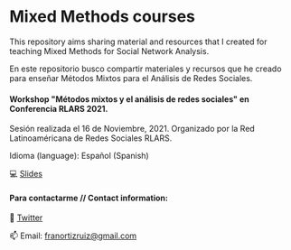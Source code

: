# Mixed Methods courses

This repository aims sharing material and resources that I created for teaching Mixed Methods for Social Network Analysis. 

En este repositorio busco compartir materiales y recursos que he creado para enseñar Métodos Mixtos para el Análisis de Redes Sociales. 

#### Workshop "Métodos mixtos y el análisis de redes sociales" en Conferencia RLARS 2021.

Sesión realizada el 16 de Noviembre, 2021. Organizado por la Red Latinoaméricana de Redes Sociales RLARS. 

Idioma (language): Español (Spanish)

💻  [Slides](2021116metodosmixtos.pdf "Project Presentation PDF")

#### Para contactarme // Contact information:

🌻 [Twitter](https://twitter.com/FranciscaOrtizR)

📫 Email: franortizruiz@gmail.com
